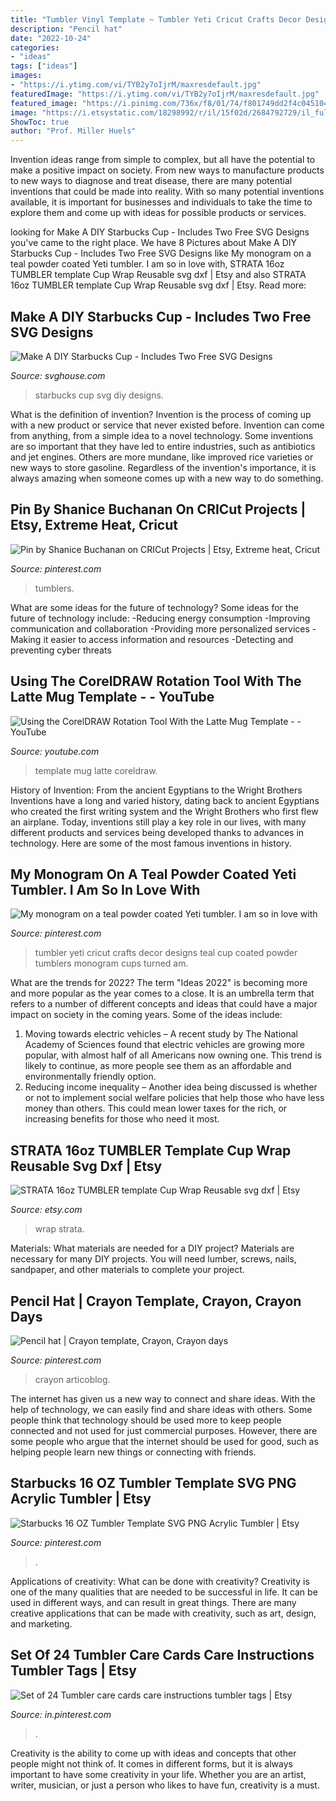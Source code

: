 ```yaml
---
title: "Tumbler Vinyl Template ~ Tumbler Yeti Cricut Crafts Decor Designs Teal Cup Coated Powder Tumblers Monogram Cups Turned Am"
description: "Pencil hat"
date: "2022-10-24"
categories:
- "ideas"
tags: ["ideas"]
images:
- "https://i.ytimg.com/vi/TYB2y7oIjrM/maxresdefault.jpg"
featuredImage: "https://i.ytimg.com/vi/TYB2y7oIjrM/maxresdefault.jpg"
featured_image: "https://i.pinimg.com/736x/f8/01/74/f801749dd2f4c045104db512d281770e.jpg"
image: "https://i.etsystatic.com/18298992/r/il/15f02d/2684792729/il_fullxfull.2684792729_3k2n.jpg"
ShowToc: true
author: "Prof. Miller Huels"
---
```



Invention ideas range from simple to complex, but all have the potential to make a positive impact on society. From new ways to manufacture products to new ways to diagnose and treat disease, there are many potential inventions that could be made into reality. With so many potential inventions available, it is important for businesses and individuals to take the time to explore them and come up with ideas for possible products or services.

	

		
looking for Make A DIY Starbucks Cup - Includes Two Free SVG Designs you've came to the right place. We have 8 Pictures about Make A DIY Starbucks Cup - Includes Two Free SVG Designs like My monogram on a teal powder coated Yeti tumbler. I am so in love with, STRATA 16oz TUMBLER template Cup Wrap Reusable svg dxf | Etsy and also STRATA 16oz TUMBLER template Cup Wrap Reusable svg dxf | Etsy. Read more:
		
    
## Make A DIY Starbucks Cup - Includes Two Free SVG Designs

<img loading=lazy src="https://svghouse.com/wp-content/uploads/diy-starbucks-cup.jpg" onerror="this.onerror=null;this.src='https://tse2.mm.bing.net/th?id=OIP.l_9s3KaW4bVWAKjCF5ISigHaDt&amp;pid=15.1';" alt="Make A DIY Starbucks Cup - Includes Two Free SVG Designs">

_Source: svghouse.com_

>starbucks cup svg diy designs. 

	

What is the definition of invention?
Invention is the process of coming up with a new product or service that never existed before. Invention can come from anything, from a simple idea to a novel technology. Some inventions are so important that they have led to entire industries, such as antibiotics and jet engines. Others are more mundane, like improved rice varieties or new ways to store gasoline. Regardless of the invention's importance, it is always amazing when someone comes up with a new way to do something.

    
## Pin By Shanice Buchanan On CRICut Projects | Etsy, Extreme Heat, Cricut

<img loading=lazy src="https://i.pinimg.com/736x/56/d6/1c/56d61c4cf363bf78f164a2982491e9ba.jpg" onerror="this.onerror=null;this.src='https://tse4.mm.bing.net/th?id=OIP.KNzxOxkMBcTkaoxjQyGLFAHaKe&amp;pid=15.1';" alt="Pin by Shanice Buchanan on CRICut Projects | Etsy, Extreme heat, Cricut">

_Source: pinterest.com_

>tumblers. 

	

What are some ideas for the future of technology?
Some ideas for the future of technology include: 
-Reducing energy consumption 
-Improving communication and collaboration 
-Providing more personalized services 
-Making it easier to access information and resources 
-Detecting and preventing cyber threats

    
## Using The CorelDRAW Rotation Tool With The Latte Mug Template - - YouTube

<img loading=lazy src="https://i.ytimg.com/vi/TYB2y7oIjrM/maxresdefault.jpg" onerror="this.onerror=null;this.src='https://tse1.mm.bing.net/th?id=OIP.R2dFNcHg4gRFdqdyGnfFWAHaEK&amp;pid=15.1';" alt="Using the CorelDRAW Rotation Tool With the Latte Mug Template - - YouTube">

_Source: youtube.com_

>template mug latte coreldraw. 

	

History of Invention: From the ancient Egyptians to the Wright Brothers
Inventions have a long and varied history, dating back to ancient Egyptians who created the first writing system and the Wright Brothers who first flew an airplane. Today, inventions still play a key role in our lives, with many different products and services being developed thanks to advances in technology. Here are some of the most famous inventions in history.

    
## My Monogram On A Teal Powder Coated Yeti Tumbler. I Am So In Love With

<img loading=lazy src="https://i.pinimg.com/originals/3c/f6/fb/3cf6fb40b60889a9b32464d637d9309f.jpg" onerror="this.onerror=null;this.src='https://tse3.mm.bing.net/th?id=OIP.xTLJ4MPQ7hVXAgWDdh8QiwHaJ4&amp;pid=15.1';" alt="My monogram on a teal powder coated Yeti tumbler. I am so in love with">

_Source: pinterest.com_

>tumbler yeti cricut crafts decor designs teal cup coated powder tumblers monogram cups turned am. 

	

What are the trends for 2022?
The term "Ideas 2022" is becoming more and more popular as the year comes to a close. It is an umbrella term that refers to a number of different concepts and ideas that could have a major impact on society in the coming years. Some of the ideas include: 
1) Moving towards electric vehicles – A recent study by The National Academy of Sciences found that electric vehicles are growing more popular, with almost half of all Americans now owning one. This trend is likely to continue, as more people see them as an affordable and environmentally friendly option. 
2) Reducing income inequality – Another idea being discussed is whether or not to implement social welfare policies that help those who have less money than others. This could mean lower taxes for the rich, or increasing benefits for those who need it most.

    
## STRATA 16oz TUMBLER Template Cup Wrap Reusable Svg Dxf | Etsy

<img loading=lazy src="https://i.etsystatic.com/18298992/r/il/15f02d/2684792729/il_fullxfull.2684792729_3k2n.jpg" onerror="this.onerror=null;this.src='https://tse2.mm.bing.net/th?id=OIP.I01reYoXoxeaqYUuho8T8AHaFC&amp;pid=15.1';" alt="STRATA 16oz TUMBLER template Cup Wrap Reusable svg dxf | Etsy">

_Source: etsy.com_

>wrap strata. 

	

Materials: What materials are needed for a DIY project?
Materials are necessary for many DIY projects. You will need lumber, screws, nails, sandpaper, and other materials to complete your project.

    
## Pencil Hat | Crayon Template, Crayon, Crayon Days

<img loading=lazy src="https://i.pinimg.com/736x/d7/eb/da/d7ebda7faddb92af9f1668d7d6b64d73.jpg" onerror="this.onerror=null;this.src='https://tse2.mm.bing.net/th?id=OIP.l9Ye1J50_BjB4_wn7pqLawAAAA&amp;pid=15.1';" alt="Pencil hat | Crayon template, Crayon, Crayon days">

_Source: pinterest.com_

>crayon articoblog. 

	

The internet has given us a new way to connect and share ideas. With the help of technology, we can easily find and share ideas with others. Some people think that technology should be used more to keep people connected and not used for just commercial purposes. However, there are some people who argue that the internet should be used for good, such as helping people learn new things or connecting with friends.

    
## Starbucks 16 OZ Tumbler Template SVG PNG Acrylic Tumbler | Etsy

<img loading=lazy src="https://i.pinimg.com/736x/6a/0f/64/6a0f647eec99863078054366e9a9f1fe.jpg" onerror="this.onerror=null;this.src='https://tse1.mm.bing.net/th?id=OIP.ryxS4F9yzuIqJe_C8F4AhQHaFr&amp;pid=15.1';" alt="Starbucks 16 OZ Tumbler Template SVG PNG Acrylic Tumbler | Etsy">

_Source: pinterest.com_

>. 

	

Applications of creativity: What can be done with creativity?
Creativity is one of the many qualities that are needed to be successful in life. It can be used in different ways, and can result in great things. There are many creative applications that can be made with creativity, such as art, design, and marketing.

    
## Set Of 24 Tumbler Care Cards Care Instructions Tumbler Tags | Etsy

<img loading=lazy src="https://i.pinimg.com/736x/f8/01/74/f801749dd2f4c045104db512d281770e.jpg" onerror="this.onerror=null;this.src='https://tse4.mm.bing.net/th?id=OIP.b0rL-M_o1AbSw8T_tO2uTgHaJ4&amp;pid=15.1';" alt="Set of 24 Tumbler care cards care instructions tumbler tags | Etsy">

_Source: in.pinterest.com_

>. 

	

Creativity is the ability to come up with ideas and concepts that other people might not think of. It comes in different forms, but it is always important to have some creativity in your life. Whether you are an artist, writer, musician, or just a person who likes to have fun, creativity is a must.

